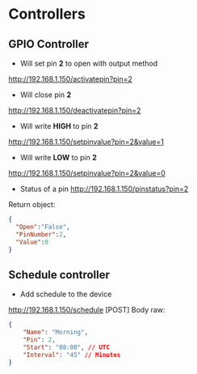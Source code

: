 # Controllers

## GPIO Controller

- Will set pin **2** to open with output method

http://192.168.1.150/activatepin?pin=2

- Will close pin **2**

http://192.168.1.150/deactivatepin?pin=2

- Will write **HIGH** to pin **2**

http://192.168.1.150/setpinvalue?pin=2&value=1

- Will write **LOW** to pin **2**

http://192.168.1.150/setpinvalue?pin=2&value=0

- Status of a pin
http://192.168.1.150/pinstatus?pin=2

Return object:
```JSON
{ 
  "Open":"False",
  "PinNumber":2,
  "Value":0
}
```


## Schedule controller

- Add schedule to the device

http://192.168.1.150/schedule
[POST] Body raw:
```JSON
{
    "Name": "Morning",
    "Pin": 2,
    "Start": "08:00", // UTC
    "Interval": "45" // Minutes
}
```